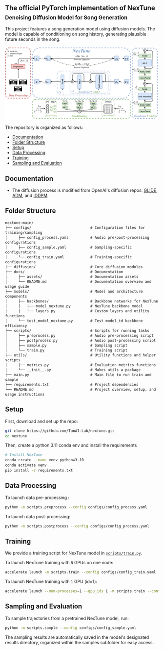 ## The official PyTorch implementation of NexTune <br><sub>Denoising Diffusion Model for Song Generation</sub>
This project features a song generation model using diffusion models. The model is capable of conditioning on song history, generating plausible future seconds in the song.

![NexTune overall architecture](docs/assets/NexTune.png)

The repository is organized as follows:
  * [Documentation](#documentation)
  * [Folder Structure](#folder-structure)
  * [Setup](#setup)
  * [Data Processing](#data-processing)
  * [Training](#training)
  * [Sampling and Evaluation](#sampling-and-evaluation)
 

## Documentation
* The diffusion process is modified from OpenAI's diffusion repos: [GLIDE](https://github.com/openai/glide-text2im/blob/main/glide_text2im/gaussian_diffusion.py), [ADM](https://github.com/openai/guided-diffusion/blob/main/guided_diffusion), and [IDDPM](https://github.com/openai/improved-diffusion/blob/main/improved_diffusion/gaussian_diffusion.py).

## Folder Structure
``` 
nextune-main/
├── configs/                           # Configuration files for training/sampling
│     ├── config_process.yaml          # Audio pre/post-processing configurations
│     ├── config_sample.yaml           # Sampling-specific configurations
│     └── config_train.yaml            # Training-specific configurations
├── diffusion/                         # Core diffusion modules
├── docs/                              # Documentation
│     ├── assets/                      # Documentation assets
│     └── README.md                    # Documentation overview and usage guide
├── models/                            # Model and architecture components
│     ├── backbones/                   # Backbone networks for NexTune
│     │   ├── model_nextune.py         # NexTune backbone model
│     │   └── layers.py                # Custom layers and utility functions
│     └── test_model_nextune.py        # Test model_td backbone efficiency
├── scripts/                           # Scripts for running tasks
│     ├── preprocess.py                # Audio pre-processing script
│     ├── postprocess.py               # Audio post-processing script
│     ├── sample.py                    # Sampling script
│     └── train.py                     # Training script
├── utils/                             # Utility functions and helper scripts
│     ├── metrics.py                   # Evaluation metrics functions
│     └── __init__.py                  # Makes utils a package
├── main.py                            # Main file to run train and sample
├── requirements.txt                   # Project dependencies
└── README.md                          # Project overview, setup, and usage instructions
```

## Setup

First, download and set up the repo:

```bash
git clone https://github.com/TunAI-Lab/nextune.git
cd nextune
```

Then, create a python 3.11 conda env and install the requirements

```bash
# Install NexTune
conda create --name venv python=3.10
conda activate venv
pip install -r requirements.txt
```

## Data Processing
To launch data pre-processing :
```bash
python -m scripts.preprocess --config configs/config_process.yaml
```

To launch data post-processing:
```bash
python -m scripts.postprocess --config configs/config_process.yaml
```

## Training
We provide a training script for NexTune model in [`scripts/train.py`](scripts/train.py).

To launch NexTune training with `N` GPUs on one node:
```bash
accelerate launch -m scripts.train --config configs/config_train.yaml
```

To launch NexTune training with `1` GPU (id=1):
```bash
accelerate launch --num-processes=1 --gpu_ids 1 -m scripts.train --config configs/config_train.yaml
```


## Sampling and Evaluation
To sample trajectories from a pretrained NexTune model, run:
```bash
python -m scripts.sample --config configs/config_sample.yaml
```

The sampling results are automatically saved in the model's designated results directory, organized within the samples subfolder for easy access.